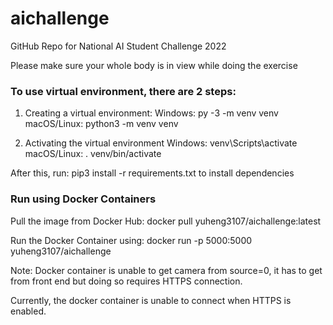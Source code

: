 # aichallenge
GitHub Repo for National AI Student Challenge 2022

Please make sure your whole body is in view while doing the exercise

### To use virtual environment, there are 2 steps:

1. Creating a virtual environment:
Windows: py -3 -m venv venv
macOS/Linux: python3 -m venv venv

2. Activating the virtual environment
Windows: venv\Scripts\activate
macOS/Linux: . venv/bin/activate

After this, run:
pip3 install -r requirements.txt to install dependencies

### Run using Docker Containers
Pull the image from Docker Hub:
docker pull yuheng3107/aichallenge:latest

Run the Docker Container using:
docker run -p 5000:5000 yuheng3107/aichallenge

Note: Docker container is unable to get camera from source=0,
it has to get from front end but doing so requires HTTPS connection.

Currently, the docker container is unable to connect when HTTPS is enabled.